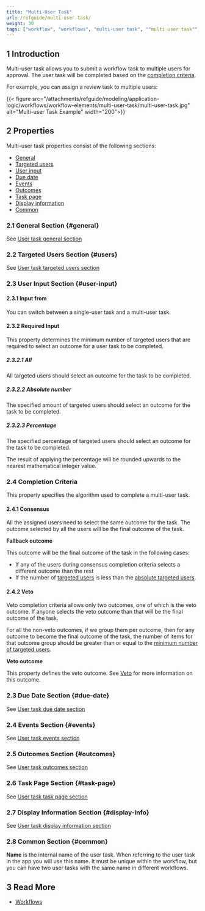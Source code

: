 ```yaml
---
title: "Multi-User Task"
url: /refguide/multi-user-task/
weight: 30
tags: ["workflow", "workflows", "multi-user task", ""multi user task"", "task", "Studio Pro"]
---
```


## 1 Introduction

Multi-user task allows you to submit a workflow task to multiple users for approval. The user task will be completed based on the [completion criteria](#24-completion-criteria).

For example, you can assign a review task to multiple users:

{{< figure src="/attachments/refguide/modeling/application-logic/workflows/workflow-elements/multi-user-task/multi-user-task.jpg" alt="Multi-user Task Example" width="200">}}

## 2 Properties

Multi-user task properties consist of the following sections:

* [General](#general)
* [Targeted users](#users)
* [User input](#user-input)
* [Due date](#due-date)
* [Events](#events)
* [Outcomes](#outcomes)
* [Task page](#task-page)
* [Display information](#display-info)
* [Common](#common)

### 2.1 General Section {#general}

See [User task general section](/refguide/user-task/#general)

### 2.2 Targeted Users Section {#users}

See [User task targeted users section](/refguide/user-task/#users)

### 2.3 User Input Section {#user-input}

#### 2.3.1 Input from

You can switch between a single-user task and a multi-user task.

#### 2.3.2 Required Input

This property determines the minimum number of targeted users that are required to select an outcome for a user task to be completed.

##### 2.3.2.1 All

All targeted users should select an outcome for the task to be completed.

##### 2.3.2.2 Absolute number

The specified amount of targeted users should select an outcome for the task to be completed.

##### 2.3.2.3 Percentage

The specified percentage of targeted users should select an outcome for the task to be completed.

The result of applying the percentage will be rounded upwards to the nearest mathematical integer value.

### 2.4 Completion Criteria

This property specifies the algorithm used to complete a multi-user task.

#### 2.4.1 Consensus

All the assigned users need to select the same outcome for the task. The outcome selected by all the users will be the final outcome of the task.

**Fallback outcome**

This outcome will be the final outcome of the task in the following cases:

- If any of the users during consensus completion criteria selects a different outcome than the rest
- If the number of [targeted users](#users) is less than the [absolute targeted users](#2322-absolute-number).

#### 2.4.2 Veto

Veto completion criteria allows only two outcomes, one of which is the veto outcome. If anyone selects the veto outcome than that will be the final outcome of the task.

For all the non-veto outcomes, if we group them per outcome, then for any outcome to become the final outcome of the task, the number of items for that outcome group should be greater than or equal to the [minimum number of targeted users](#232-required-input).

**Veto outcome**

This property defines the veto outcome. See [Veto](#242-veto) for more information on this outcome.

### 2.3 Due Date Section {#due-date}

See [User task due date section](/refguide/user-task/#due-date)

### 2.4 Events Section {#events}

See [User task events section](/refguide/user-task/#events)

### 2.5 Outcomes Section {#outcomes}

See [User task outcomes section](/refguide/user-task/#outcomes)

### 2.6 Task Page Section {#task-page}

See [User task task page section](/refguide/user-task/#task-page)

### 2.7 Display Information Section {#display-info}

See [User task display information section](/refguide/user-task/#display-info)

### 2.8 Common Section {#common}

**Name** is the internal name of the user task. When referring to the user task in the app you will use this name. It must be unique within the workflow, but you can have two user tasks with the same name in different workflows.

## 3 Read More

* [Workflows](/refguide/workflows/)
